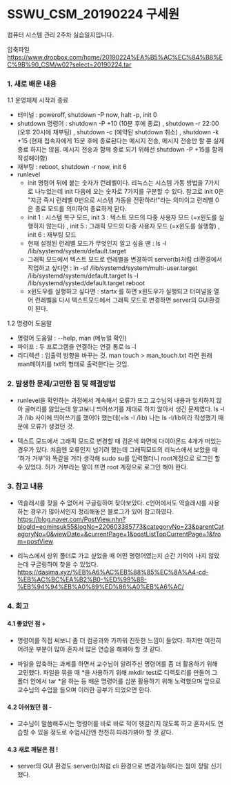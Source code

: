 # SSWU_CSM_20190224 구세원 

컴퓨터 시스템 관리 2주차 실습일지입니다.  

압축파일 https://www.dropbox.com/home/20190224%EA%B5%AC%EC%84%B8%EC%9B%90_CSM/w02?select=20190224.tar

### 1. 새로 배운 내용

1.1 운영체제 시작과 종료 
- 터미널 : poweroff, shutdown -P now, halt -p, init 0
- shutdown 명령어 : shutdown -P +10 (10분 후에 종료) , shutdown -r 22:00 (오후 20시에 재부팅) , shutdown -c (예약된 shutdown 취소) , shutdown -k +15 (현재 접속자에게 15분 후에 종료된다는 메시지 전송, 메시지 전송만 할 뿐 실제 종료 하지는 않음. 메시지 전송과 함께 종료 되기 위해선 shutdown -P +15를 함께 작성해야함)
- 재부팅 : reboot, shutdown -r now, init 6
- runlevel
  - init 명령어 뒤에 붙는 숫자가 런레벨이다. 리눅스는 시스템 가동 방법을 7가지로 나누었는데 init 다음에 오는 숫자로 7가지를 구분할 수 있다. 참고로 init 0은 "지금 즉시 런레벨 0번으로 시스템 가동을 전환하라!"라는 의미이고 런레벨 0은 종료 모드를 의미하여 종료하게 된다. 
  - init 1 : 시스템 복구 모드, init 3 : 텍스트 모드의 다중 사용자 모드 (=x윈도를 실행하지 않는다) , init 5 : 그래픽 모드의 다중 사용자 모드 (=x윈도를 실행함) , init 6 : 재부팅 모드
  - 현재 설정된 런레벨 모드가 무엇인지 알고 싶을 땐 : ls -l /lib/systemd/system/default.target 
  - 그래픽 모드에서 텍스트 모드로 런레벨을 변경하여 server(b)처럼 cli환경에서 작업하고 싶다면 : ln -sf /lib/systemd/system/multi-user.target /lib/systemd/system/default.target 
    ls -l /lib/systemd/systed/default.target 
    reboot 
  - x윈도우를 실행하고 싶다면 : startx 를 하면 x윈도우가 실행되고 터미널을 열어 런레벨을 다시 텍스트모드에서 그래픽 모드로 변경하면 server의 GUI환경이 된다. 

1.2 명령어 도움말
- 명령어 도움말 : --help, man (메뉴얼 확인)
- 파이프 : 두 프로그램을 연결하는 연결 통로 ls -l 
- 리디렉션 : 입출력 방향을 바꾸는 것. man touch > man_touch.txt 라면 원래 man페이지를 txt의 형태로 출력한다는 것임. 
	   
	   
### 2. 발생한 문제/고민한 점 및 해결방법

	
- runlevel을 확인하는 과정에서 계속해서 오류가 뜨고 교수님의 내용과 일치하지 않아 골머리를 앓았는데 알고보니 띄어쓰기를 제대로 하지 않아서 생긴 문제였다. 
ls -l과 /lib 사이에 띄어쓰기를 했어야 했는데(=ls -l /lib) 나는 ls -l/lib이라 작성했기 때문에 오류가 생겼던 것. 
	
- 텍스트 모드에서 그래픽 모드로 변경할 때 검은색 화면에 다이아몬드 4개가 떠있는 경우가 있다. 처음엔 오류인지 넘기려 했는데 그래픽모드의 리눅스에서 보았을 때 '허가 거부'와 똑같을 거라 생각해 sudo su를 입력했더니 root계정으로 로그인 할 수 있었다. 허가 거부라는 말이 뜨면 root 계정으로 로그인 해야 한다. 


### 3. 참고 내용

	
- 역슬래시를 찾을 수 없어서 구글링하여 찾아보았다. c언어에서도 역슬래시를 사용하는 경우가 많아서인지 정리해놓은 블로그가 있어 참고하였다. 
https://blog.naver.com/PostView.nhn?blogId=eominsuk55&logNo=220603385773&categoryNo=23&parentCategoryNo=0&viewDate=&currentPage=1&postListTopCurrentPage=1&from=postView

- 리눅스에서 상위 폴더로 가고 싶었을 때 어떤 명령어였는지 순간 기억이 나지 않았는데 구글링하여 찾을 수 있었다. 
https://dasima.xyz/%EB%A6%AC%EB%88%85%EC%8A%A4-cd-%EB%AC%BC%EA%B2%B0-%ED%99%88-%EB%94%94%EB%A0%89%ED%86%A0%EB%A6%AC/


### 4. 회고    
    
#### 4.1 좋았던 점 +
	
- 명령어를 직접 써보니 좀 더 컴공과와 가까워 진듯한 느낌이 들었다. 하지만 여전히 어려운 부분이 많아 혼자서 많은 연습을 해봐야 할 것 같다.  
	
- 파일을 압축하는 과제를 하면서 교수님이 알려주신 명령어를 좀 더 활용하기 위해 고민했다. 파일을 묶을 때 *을 사용하기 위해 mkdir test로 디렉토리를 만들어 그 폴더 안에서 tar *을 하는 등 배운 명령어를 십분 활용하기 위해 노력했으며 앞으로 교수님의 수업을 들으며 이러한 공부가 되었으면 한다.  

#### 4.2 아쉬웠던 점 -
	
- 교수님이 말씀해주시는 명령어를 바로 바로 적어 헷갈리지 않도록 하고 혼자서도 연습할 수 있을 정도로 수업시간엔 천천히 따라가봐야 할 것 같다.  
	
    
#### 4.3 새로 깨달은 점 !
	
- server의 GUI 환경도 server(b)처럼 cli 환경으로 변경가능하다는 점이 정말 신기했다.   
	  
